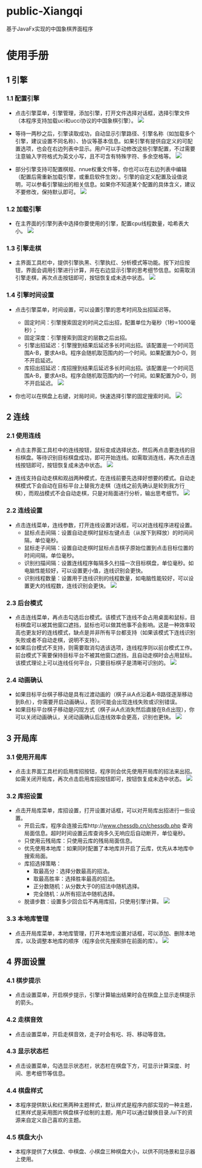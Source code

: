 # public-Xiangqi
基于JavaFx实现的中国象棋界面程序

# 使用手册

## 1 引擎

### 1.1 配置引擎
+ 点击引擎菜单，引擎管理，添加引擎，打开文件选择对话框，选择引擎文件（本程序支持加载uci和ucci协议的中国象棋引擎）。
![](https://github.com/sojourners/public-Xiangqi/blob/master/assets/1.png?raw=true)

+ 等待一两秒之后，引擎读取成功，自动显示引擎路径、引擎名称（如加载多个引擎，建议设置不同名称）、协议等基本信息。如果引擎有提供自定义的可配置选项，也会在右边列表中显示。用户可以手动修改这些引擎配置，不过需要注意输入字符格式为英文小写，且不可含有特殊字符、多余空格等。
![](https://github.com/sojourners/public-Xiangqi/blob/master/assets/2.png?raw=true)

+ 部分引擎支持可配置棋规、nnue权重文件等，你也可以在右边列表中编辑（配置后需重新加载引擎，或重启软件生效）。引擎的自定义配置及设值说明，可以参看引擎输出的相关信息。如果你不知道某个配置的具体含义，建议不要修改，保持默认即可。
![](https://github.com/sojourners/public-Xiangqi/blob/master/assets/3.png?raw=true)

### 1.2 加载引擎
+ 在主界面的引擎列表中选择你要使用的引擎，配置cpu线程数量，哈希表大小。
![](https://github.com/sojourners/public-Xiangqi/blob/master/assets/4.png?raw=true)

### 1.3 引擎走棋
+ 主界面工具栏中，提供引擎执黑、引擎执红、分析模式等功能。按下对应按钮，界面会调用引擎进行计算，并在右边显示引擎的思考细节信息。如需取消引擎走棋，再次点击按钮即可，按钮恢复成未选中状态。
![](https://github.com/sojourners/public-Xiangqi/blob/master/assets/5.png?raw=true)

### 1.4 引擎时间设置
+ 点击引擎菜单，时间设置，可以设置引擎的思考时间及出招延迟等。
	+ 固定时间：引擎搜索固定的时间之后出招，配置单位为毫秒（1秒=1000毫秒）；
	+ 固定深度：引擎搜索到固定的层数之后出招。
	+ 引擎出招延迟：引擎搜到结果后延迟多长时间出招。该配置是一个时间范围A-B，要求A≤B。程序会随机取范围内的一个时间。如果配置为0-0，则不开启延迟。
	+ 库招出招延迟：库招搜到结果后延迟多长时间出招。该配置是一个时间范围A-B，要求A≤B。程序会随机取范围内的一个时间。如果配置为0-0，则不开启延迟。
![](https://github.com/sojourners/public-Xiangqi/blob/master/assets/6.png?raw=true)

+ 你也可以在棋盘上右键，对局时间，快速选择引擎的固定搜索时间。
![](https://github.com/sojourners/public-Xiangqi/blob/master/assets/7.png?raw=true)

## 2 连线
### 2.1 使用连线
+ 点击主界面工具栏中的连线按钮，鼠标变成选择状态，然后再点击要连线的目标棋盘。等待识别目标棋盘成功，即可开始连线。如需取消连线，再次点击连线按钮即可，按钮恢复成未选中状态。
![](https://github.com/sojourners/public-Xiangqi/blob/master/assets/8.png?raw=true)

+ 连线支持自动走棋和观战两种模式，在连线前要先选择好想要的模式。自动走棋模式下会自动在目标平台上替我方走棋（连线之前先确认是轮到我方行棋），而观战模式不会自动走棋，只是对局面进行分析，输出思考细节。
![](https://github.com/sojourners/public-Xiangqi/blob/master/assets/9.png?raw=true)

### 2.2 连线设置
+ 点击连线菜单，连线参数，打开连线设置对话框，可以对连线程序进程设置。
	+ 鼠标点击间隔：设置自动走棋时鼠标左键点击（从按下到释放）的时间间隔，单位毫秒。
	+ 鼠标走子间隔：设置自动走棋时鼠标点击棋子原始位置到点击目标位置的时间间隔，单位毫秒。
	+ 识别扫描间隔：设置连线程序每隔多久扫描一次目标棋盘，单位毫秒。如电脑性能较好，可以设置更小值，连线识别会更快。
	+ 识别线程数量：设置用于连线识别的线程数量，如电脑性能较好，可以设置更大的线程数，连线识别会更快。
![](https://github.com/sojourners/public-Xiangqi/blob/master/assets/10.png?raw=true)

### 2.3 后台模式
+ 点击连线菜单，再点击勾选后台模式。该模式下连线不会占用桌面和鼠标，目标棋盘可以被其他窗口遮挡，鼠标也可以做其他事不会影响。这是一种效率较高也更友好的连线模式，缺点是并非所有平台都支持（如果该模式下连线识别失败或者不自动走棋，说明不支持）。
+ 如果后台模式不支持，则需要取消勾选该选项，连线程序则以前台模式工作。前台模式下需要保持目标平台不被其他窗口遮挡，且自动走棋时会占用鼠标。该模式理论上可以连线任何平台，只要目标棋子是清晰可识别的。
![](https://github.com/sojourners/public-Xiangqi/blob/master/assets/11.png?raw=true)

### 2.4 动画确认
+ 如果目标平台棋子移动是具有过渡动画的（棋子从A点沿着A-B路径逐渐移动到B点），你需要开启动画确认，否则可能会出现连线失败或识别错误。
+ 如果目标平台棋子移动是闪现方式（棋子从A点消失然后直接在B点出现），你可以关闭动画确认，关闭动画确认后连线效率会更高，识别也更快。
![](https://github.com/sojourners/public-Xiangqi/blob/master/assets/12.png?raw=true)

## 3 开局库
### 3.1 使用开局库
+ 点击主界面工具栏的启用库招按钮，程序则会优先使用开局库的招法来出招。如需关闭开局库，再次点击启用库招按钮即可，按钮恢复成未选中状态。
![](https://github.com/sojourners/public-Xiangqi/blob/master/assets/15.png?raw=true)

### 3.2 库招设置
+ 点击开局库菜单，库招设置，打开设置对话框，可以对开局库出招进行一些设置。
	+ 开启云库，程序会连接云库http://www.chessdb.cn/chessdb.php 查询局面信息。超时时间设置云库查询多久无响应后自动断开，单位毫秒。
	+ 只使用云残局库：只使用云库的残局局面信息。
	+ 优先使用本地库：如果同时配置了本地库并开启了云库，优先从本地库中搜索局面。
	+ 库招选择策略：
		+ 取最高分：选择分数最高的招法。
		+ 取最高胜率：选择胜率最高的招法。
		+ 正分数随机：从分数大于0的招法中随机选择。
		+ 完全随机：从所有招法中随机选择。
	+ 脱谱步数：设置多少回合后不再用库招，只使用引擎计算。
![](https://github.com/sojourners/public-Xiangqi/blob/master/assets/13.png?raw=true)

### 3.3 本地库管理
+ 点击开局库菜单，本地库管理，打开本地库设置对话框，可以添加、删除本地库，以及调整本地库的顺序（程序会优先搜索排在前面的库）。
![](https://github.com/sojourners/public-Xiangqi/blob/master/assets/14.png?raw=true)

## 4 界面设置
### 4.1 棋步提示
+ 点击设置菜单，开启棋步提示，引擎计算输出结果时会在棋盘上显示走棋提示的箭头。

### 4.2 走棋音效
+ 点击设置菜单，开启走棋音效，走子时会有吃、将、移动等音效。

### 4.3 显示状态栏
+ 点击设置菜单，勾选显示状态栏，状态栏在棋盘下方，可显示计算深度、时间、思考细节等信息。

### 4.4 棋盘样式
+ 本程序提供默认和红黑两种主题样式，默认样式是程序内部实现的一种主题，红黑样式是采用图片棋盘棋子绘制的主题，用户可以通过替换目录./ui下的资源来自定义自己喜欢的主题。

### 4.5 棋盘大小
+ 本程序提供了大棋盘、中棋盘、小棋盘三种棋盘大小，以供不同场景和显示器上使用。
